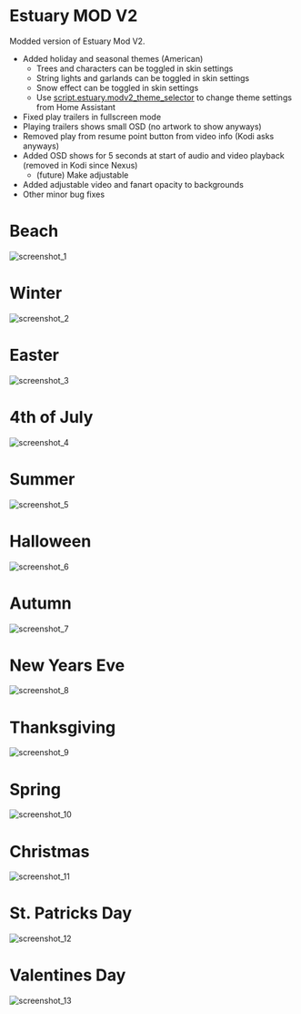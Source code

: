 # Estuary MOD V2

Modded version of Estuary Mod V2.

- Added holiday and seasonal themes (American)
	- Trees and characters can be toggled in skin settings
	- String lights and garlands can be toggled in skin settings
	- Snow effect can be toggled in skin settings
	- Use [script.estuary.modv2_theme_selector](https://github.com/bower9065/script.estuary.modv2_theme_selector) to change theme settings from Home Assistant
- Fixed play trailers in fullscreen mode
- Playing trailers shows small OSD (no artwork to show anyways)
- Removed play from resume point button from video info (Kodi asks anyways)
- Added OSD shows for 5 seconds at start of audio and video playback (removed in Kodi since Nexus)
	- (future) Make adjustable
- Added adjustable video and fanart opacity to backgrounds
- Other minor bug fixes
# Beach
![screenshot_1](/resources/screenshots/screenshot_1.png?raw=true)
# Winter
![screenshot_2](/resources/screenshots/screenshot_2.png?raw=true)
# Easter
![screenshot_3](/resources/screenshots/screenshot_3.png?raw=true)
# 4th of July
![screenshot_4](/resources/screenshots/screenshot_4.png?raw=true)
# Summer
![screenshot_5](/resources/screenshots/screenshot_5.png?raw=true)
# Halloween
![screenshot_6](/resources/screenshots/screenshot_6.png?raw=true)
# Autumn
![screenshot_7](/resources/screenshots/screenshot_7.png?raw=true)
# New Years Eve
![screenshot_8](/resources/screenshots/screenshot_8.png?raw=true)
# Thanksgiving
![screenshot_9](/resources/screenshots/screenshot_9.png?raw=true)
# Spring
![screenshot_10](/resources/screenshots/screenshot_10.png?raw=true)
# Christmas
![screenshot_11](/resources/screenshots/screenshot_11.png?raw=true)
# St. Patricks Day
![screenshot_12](/resources/screenshots/screenshot_12.png?raw=true)
# Valentines Day
![screenshot_13](/resources/screenshots/screenshot_13.png?raw=true)
